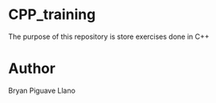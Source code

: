 # CPP_training
The purpose of this repository is store exercises done in C++

# Author 
Bryan Piguave Llano
